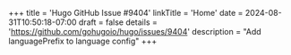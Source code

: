 +++
title = 'Hugo GitHub Issue #9404'
linkTitle = 'Home'
date = 2024-08-31T10:50:18-07:00
draft = false
details = 'https://github.com/gohugoio/hugo/issues/9404'
description = "Add languagePrefix to language config"
+++
